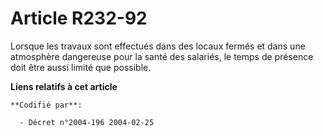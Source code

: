 # Article R232-92

Lorsque les travaux sont effectués dans des locaux fermés et dans une atmosphère dangereuse pour la santé des salariés, le
temps de présence doit être aussi limité que possible.

**Liens relatifs à cet article**

	**Codifié par**:

	  - Décret n°2004-196 2004-02-25
